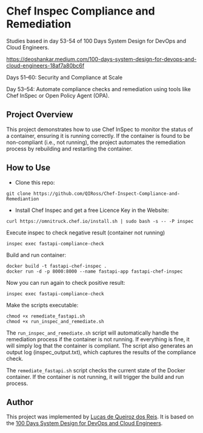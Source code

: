 # Chef Inspec Compliance and Remediation

Studies based in day 53-54 of 100 Days System Design for DevOps and Cloud Engineers.

https://deoshankar.medium.com/100-days-system-design-for-devops-and-cloud-engineers-18af7a80bc6f

Days 51–60: Security and Compliance at Scale

Day 53–54: Automate compliance checks and remediation using tools like Chef InSpec or Open Policy Agent (OPA).

## Project Overview

This project demonstrates how to use Chef InSpec to monitor the status of a container, ensuring it is running correctly. If the container is found to be non-compliant (i.e., not running), the project automates the remediation process by rebuilding and restarting the container.

## How to Use

* Clone this repo:
```
git clone https://github.com/QIRoss/Chef-Inspect-Compliance-and-Remediantion
```

* Install Chef Inspec and get a free Licence Key in the Website:
```
curl https://omnitruck.chef.io/install.sh | sudo bash -s -- -P inspec
```

Execute inspec to check negative result (container not running)
```
inspec exec fastapi-compliance-check
```

Build and run container:
```
docker build -t fastapi-chef-inspec .
docker run -d -p 8000:8000 --name fastapi-app fastapi-chef-inspec
```

Now you can run again to check positive result:
```
inspec exec fastapi-compliance-check
```

Make the scripts executable:
```
chmod +x remediate_fastapi.sh
chmod +x run_inspec_and_remediate.sh
```

The ```run_inspec_and_remediate.sh``` script will automatically handle the remediation process if the container is not running. If everything is fine, it will simply log that the container is compliant. The script also generates an output log (inspec_output.txt), which captures the results of the compliance check.

The ```remediate_fastapi.sh``` script checks the current state of the Docker container. If the container is not running, it will trigger the build and run process.

## Author
This project was implemented by [Lucas de Queiroz dos Reis][2]. It is based on the [100 Days System Design for DevOps and Cloud Engineers][1].

[1]: https://deoshankar.medium.com/100-days-system-design-for-devops-and-cloud-engineers-18af7a80bc6f "Medium - Deo Shankar 100 Days"
[2]: https://www.linkedin.com/in/lucas-de-queiroz/ "LinkedIn - Lucas de Queiroz"